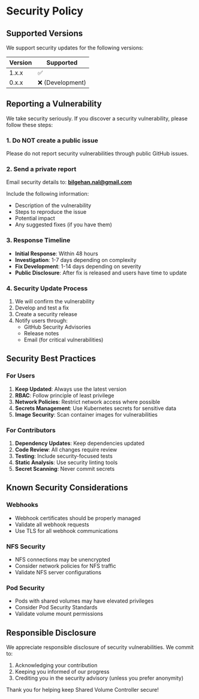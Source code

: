 # Security Policy

## Supported Versions

We support security updates for the following versions:

| Version | Supported          |
| ------- | ------------------ |
| 1.x.x   | :white_check_mark: |
| 0.x.x   | :x: (Development)  |

## Reporting a Vulnerability

We take security seriously. If you discover a security vulnerability, please follow these steps:

### 1. Do NOT create a public issue

Please do not report security vulnerabilities through public GitHub issues.

### 2. Send a private report

Email security details to: **bilgehan.nal@gmail.com**

Include the following information:
- Description of the vulnerability
- Steps to reproduce the issue
- Potential impact
- Any suggested fixes (if you have them)

### 3. Response Timeline

- **Initial Response**: Within 48 hours
- **Investigation**: 1-7 days depending on complexity
- **Fix Development**: 1-14 days depending on severity
- **Public Disclosure**: After fix is released and users have time to update

### 4. Security Update Process

1. We will confirm the vulnerability
2. Develop and test a fix
3. Create a security release
4. Notify users through:
   - GitHub Security Advisories
   - Release notes
   - Email (for critical vulnerabilities)

## Security Best Practices

### For Users

1. **Keep Updated**: Always use the latest version
2. **RBAC**: Follow principle of least privilege
3. **Network Policies**: Restrict network access where possible
4. **Secrets Management**: Use Kubernetes secrets for sensitive data
5. **Image Security**: Scan container images for vulnerabilities

### For Contributors

1. **Dependency Updates**: Keep dependencies updated
2. **Code Review**: All changes require review
3. **Testing**: Include security-focused tests
4. **Static Analysis**: Use security linting tools
5. **Secret Scanning**: Never commit secrets

## Known Security Considerations

### Webhooks

- Webhook certificates should be properly managed
- Validate all webhook requests
- Use TLS for all webhook communications

### NFS Security

- NFS connections may be unencrypted
- Consider network policies for NFS traffic
- Validate NFS server configurations

### Pod Security

- Pods with shared volumes may have elevated privileges
- Consider Pod Security Standards
- Validate volume mount permissions

## Responsible Disclosure

We appreciate responsible disclosure of security vulnerabilities. We commit to:

1. Acknowledging your contribution
2. Keeping you informed of our progress
3. Crediting you in the security advisory (unless you prefer anonymity)

Thank you for helping keep Shared Volume Controller secure!
